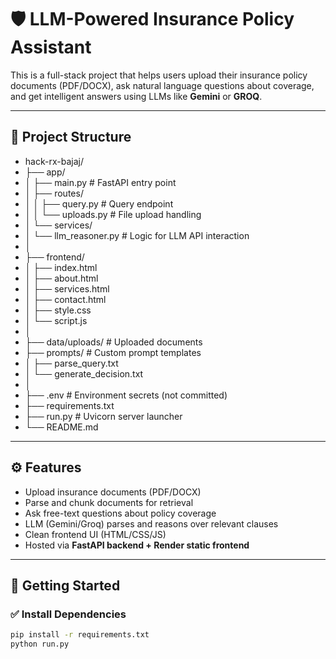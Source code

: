 # 🛡️ LLM-Powered Insurance Policy Assistant

This is a full-stack project that helps users upload their insurance policy documents (PDF/DOCX), ask natural language questions about coverage, and get intelligent answers using LLMs like **Gemini** or **GROQ**.

---

## 📁 Project Structure

- hack-rx-bajaj/
- ├── app/
- │    ├── main.py # FastAPI entry point
- │    ├── routes/
- │    │     ├── query.py # Query endpoint
- │    │     └── uploads.py # File upload handling
- │    └── services/
- │    └── llm_reasoner.py # Logic for LLM API interaction
- │
- ├── frontend/
- │   ├── index.html
- │   ├── about.html
- │   ├── services.html
- │   ├── contact.html
- │   ├── style.css
- │   └── script.js
- │
- ├── data/uploads/ # Uploaded documents
- ├── prompts/ # Custom prompt templates
- │   ├── parse_query.txt
- │   └── generate_decision.txt
- │
- ├── .env # Environment secrets (not committed)
- ├── requirements.txt
- ├── run.py # Uvicorn server launcher
- └── README.md



---

## ⚙️ Features

- Upload insurance documents (PDF/DOCX)
- Parse and chunk documents for retrieval
- Ask free-text questions about policy coverage
- LLM (Gemini/Groq) parses and reasons over relevant clauses
- Clean frontend UI (HTML/CSS/JS)
- Hosted via **FastAPI backend + Render static frontend**

---

## 🚀 Getting Started

### ✅ Install Dependencies
```bash
pip install -r requirements.txt
python run.py

